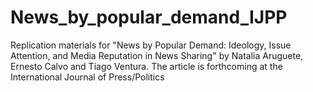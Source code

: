 # News_by_popular_demand_IJPP
Replication materials for "News by Popular Demand: Ideology, Issue Attention, and Media Reputation in News Sharing" by Natalia Aruguete,  Ernesto Calvo and Tiago Ventura. The article is forthcoming at the International Journal of Press/Politics
